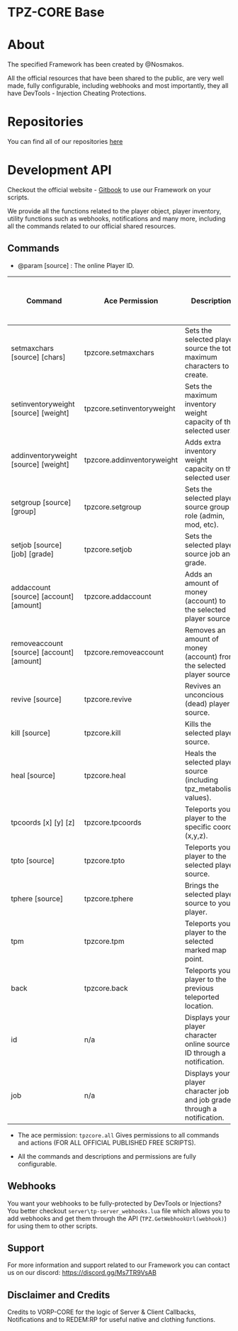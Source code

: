 # TPZ-CORE Base

# About

The specified Framework has been created by @Nosmakos.

All the official resources that have been shared to the public,
are very well made, fully configurable, including webhooks and most importantly,
they all have DevTools - Injection Cheating Protections.
 
# Repositories

You can find all of our repositories [here](https://github.com/TPZ-CORE?tab=repositories)
# Development API

Checkout the official website - [Gitbook](https://tpz-core.gitbook.io/tpz-core-documentation) 
to use our Framework on your scripts.

We provide all the functions related to the player object, player inventory, utility functions
such as webhooks, notifications and many more, including all the commands related to our official shared resources.

## Commands

- @param [source] : The online Player ID. 

| Command                                    | Ace Permission        | Description                                                              | Console / TXAdmin Console Support |
|--------------------------------------------|-----------------------|--------------------------------------------------------------------------|-----------------------------------|
| setmaxchars [source] [chars]               | tpzcore.setmaxchars   | Sets the selected player source the total maximum characters to create.  | Yes |
| setinventoryweight [source] [weight]        | tpzcore.setinventoryweight | Sets the maximum inventory weight capacity of the selected user.   | Yes |
| addinventoryweight [source] [weight]        | tpzcore.addinventoryweight | Adds extra inventory weight capacity on the selected user.         | Yes |
| setgroup [source] [group]                   | tpzcore.setgroup        | Sets the selected player source group role (admin, mod, etc).         | Yes |
| setjob [source] [job] [grade]              | tpzcore.setjob        | Sets the selected player source job and grade.                           | Yes |
| addaccount [source] [account] [amount]     | tpzcore.addaccount    | Adds an amount of money (account) to the selected player source.         | Yes |
| removeaccount [source] [account] [amount]  | tpzcore.removeaccount | Removes an amount of money (account) from the selected player source.    | Yes |
| revive [source]                            | tpzcore.revive        | Revives an unconcious (dead) player source.                              | Yes |
| kill [source]                              | tpzcore.kill          | Kills the selected player source.                                        | Yes |
| heal [source]                              | tpzcore.heal          | Heals the selected player source (including tpz_metabolism values).      | Yes |
| tpcoords [x] [y] [z]                       | tpzcore.tpcoords      | Teleports your player to the specific coords (x,y,z).                    | No |
| tpto [source]                              | tpzcore.tpto          | Teleports your player to the selected player source.                     | No |
| tphere [source]                            | tpzcore.tphere        | Brings the selected player source to your player.                        | No |
| tpm                                         | tpzcore.tpm          | Teleports your player to the selected marked map point.                  | No |
| back                                         | tpzcore.back          | Teleports your player to the previous teleported location.                  | No |
| id                                         | n/a                   | Displays your player character online source ID through a notification.  | No |
| job                                         | n/a          | Displays your player character job and job grade through a notification.         | No |

- The ace permission: `tpzcore.all` Gives permissions to all commands and actions (FOR ALL OFFICIAL PUBLISHED FREE SCRIPTS).

- All the commands and descriptions and permissions are fully configurable.

## Webhooks

You want your webhooks to be fully-protected by DevTools or Injections? You better checkout `server\tp-server_webhooks.lua` file which allows you to add webhooks and get them through the API (`TPZ.GetWebhookUrl(webhook)`) for using them to other scripts. 
## Support

For more information and support related to our Framework you can contact us on our discord: https://discord.gg/Ms7TR9VsAB

## Disclaimer and Credits

Credits to VORP-CORE for the logic of Server & Client Callbacks, Notifications and to REDEM:RP for useful native and clothing functions.


